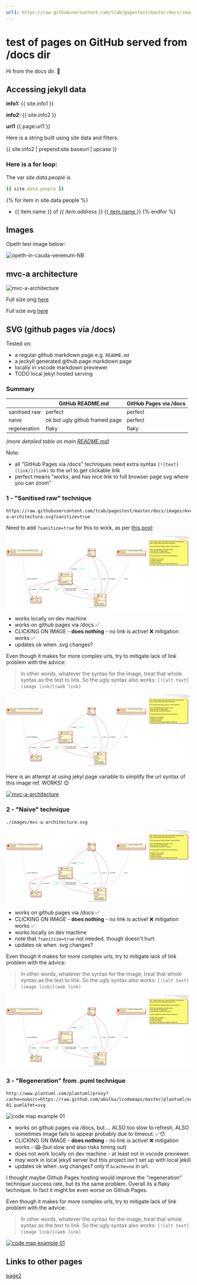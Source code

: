 ```yaml
---
url1: https://raw.githubusercontent.com/tcab/pagestest/master/docs/images/mvc-a-architecture.svg?sanitize=true
---
```

# test of pages on GitHub served from /docs dir

Hi from the docs dir. 🤟

## Accessing jekyll data

**info1:** {{ site.info1 }}

**info2:** {{ site.info2 }}

**url1** {{ page.url1 }}

Here is a string built using site data and filters:

{{ site.info2 | prepend:site.baseurl | upcase }}

### Here is a for loop:

The var *site.data.people* is 
```ruby
{{ site.data.people }}
```

{% for item in site.data.people %}
* {{ item.name }} of *{{ item.address }}* [{{ item.name }}](http://www.google.com)
{% endfor %}

## Images

Opeth test image below:

![opeth-in-cauda-venenum-NB](https://user-images.githubusercontent.com/830777/76915877-dc9fa800-6912-11ea-8c1a-08a0ab767f1a.jpg)

## mvc-a architecture

![mvc-a-architecture](https://user-images.githubusercontent.com/830777/76916676-4c169700-6915-11ea-9157-c74e4b1ff234.png)

Full size png [here](https://user-images.githubusercontent.com/830777/76916676-4c169700-6915-11ea-9157-c74e4b1ff234.png)

Full size svg [here](https://raw.githubusercontent.com/tcab/pagestest/master/docs/images/mvc-a-architecture.svg?sanitize=true)




## SVG (github pages via /docs)

Tested on:

- a regular github markdown page e.g. `README.md`
- a jeckyll generated github page markdown page
- locally in vscode markdown previewer
- TODO local jekyl hosted serving

### Summary

|               | GitHub README.md           | GitHub Pages via /docs |
| --- | --- | --- |
| sanitised raw | perfect                        | perfect  |
| naive         | ok but ugly github framed page | perfect  |
| regeneration  | flaky                          | flaky    |

*(more detailed table on main [README.md](https://github.com/tcab/pagestest))*

Note:
- all "GitHub Pages via /docs" techniques need extra syntax `[![text](link)](link)` to the url to get clickable link
- perfect means "works, and has nice link to full browser page svg where you can zoom"


### 1 - "Sanitised raw" technique

```
https://raw.githubusercontent.com/tcab/pagestest/master/docs/images/mvc-a-architecture.svg?sanitize=true
```

Need to add `?sanitize=true` for this to work, as per [this post](https://github.community/t5/How-to-use-Git-and-GitHub/Embedding-a-SVG/td-p/2192):

![mvc-a-architecture](https://raw.githubusercontent.com/tcab/pagestest/master/docs/images/mvc-a-architecture.svg?sanitize=true)

- works locally on dev machine
- works on github pages via /docs ✅
- CLICKING ON IMAGE - **does nothing** - no link is active! ❌ mitigation works ✅
- updates ok when .svg changes? 


Even though it makes for more complex urls, try to mitigate lack of link problem with the advice:
> In other words, whatever the syntax for the image, treat that whole syntax as the text to link. So the ugly syntax also works: `[![alt text](image link)](web link)`

[![mvc-a-architecture](https://raw.githubusercontent.com/tcab/pagestest/master/docs/images/mvc-a-architecture.svg?sanitize=true)](https://raw.githubusercontent.com/tcab/pagestest/master/docs/images/mvc-a-architecture.svg?sanitize=true)

Here is an attempt at using jekyl page variable to simplify the url syntax of this image ref. WORKS! 😊

[![mvc-a-architecture]({{page.url1}})]({{page.url1}})

### 2 - "Naive" technique

```
./images/mvc-a-architecture.svg
```

![mvc-a-architecture](./images/mvc-a-architecture.svg)

- works on github pages via /docs ✅
- CLICKING ON IMAGE - **does nothing** - no link is active! ❌ mitigation works ✅
- works locally on dev machine
- note that `?sanitize=true` not needed, though doesn't hurt.
- updates ok when .svg changes? 

Even though it makes for more complex urls, try to mitigate lack of link problem with the advice:
> In other words, whatever the syntax for the image, treat that whole syntax as the text to link. So the ugly syntax also works: `[![alt text](image link)](web link)`

[![mvc-a-architecture](./images/mvc-a-architecture.svg)](./images/mvc-a-architecture.svg)




### 3 - "Regeneration" from .puml technique

```
http://www.plantuml.com/plantuml/proxy?cache=no&src=https://raw.github.com/abulka/lcodemaps/master/plantuml/example-01.puml&fmt=svg
```

![code map example 01](http://www.plantuml.com/plantuml/proxy?cache=no&src=https://raw.github.com/abulka/lcodemaps/master/plantuml/example-01.puml&fmt=svg)

- works on github pages via /docs, but.... ALSO too slow to refresh, ALSO sometimes image fails to appear probably due to timeout. ✅😯
- CLICKING ON IMAGE - **does nothing** - no link is active!  ❌  mitigation works ✅😱 (but slow and also risks timing out)
- does not work locally on dev machine - at least not in vscode previewer.
- *may* work in local jekyll server but this project isn't set up with local jekill
- updates ok when .svg changes? only if `&cache=no` in url.

I thought maybe Github Pages hosting would improve the "regeneration" technique success rate, but its the same problem.  Overall its a flaky technique. In fact it might be even worse on Github Pages.

Even though it makes for more complex urls, try to mitigate lack of link problem with the advice:
> In other words, whatever the syntax for the image, treat that whole syntax as the text to link. So the ugly syntax also works: `[![alt text](image link)](web link)`

[![code map example 01](http://www.plantuml.com/plantuml/proxy?cache=no&src=https://raw.github.com/abulka/lcodemaps/master/plantuml/example-01.puml&fmt=svg)](http://www.plantuml.com/plantuml/proxy?cache=no&src=https://raw.github.com/abulka/lcodemaps/master/plantuml/example-01.puml&fmt=svg)



## Links to other pages

[page2](page2.md)
